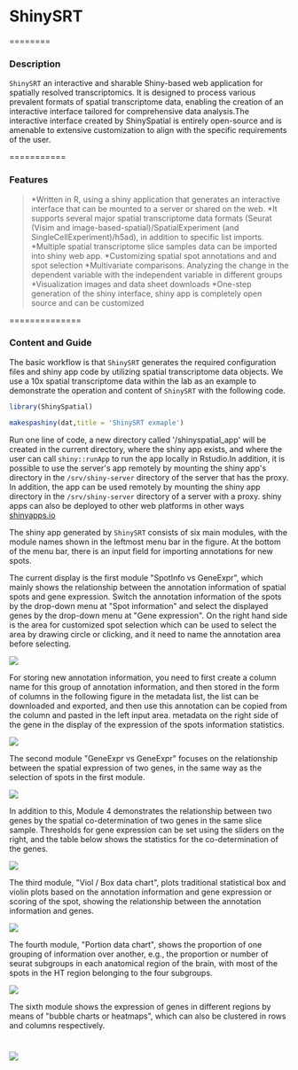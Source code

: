 # ShinySRT

========

### Description
`ShinySRT` an interactive and sharable Shiny-based web application for spatially resolved transcriptomics. It is designed to process various prevalent formats of spatial transcriptome data, enabling the creation of an interactive interface tailored for comprehensive data analysis.The interactive interface created by ShinySpatial is entirely open-source and is amenable to extensive customization to align with the specific requirements of the user.

===========

### Features
> *Written in R, using a shiny application that generates an interactive interface that can be mounted to a server or shared on the web.
> *It supports several major spatial transcriptome data formats (Seurat (Visim and image-based-spatial)/SpatialExperiment (and SingleCellExperiment)/h5ad), in addition to specific list imports.
> *Multiple spatial transcriptome slice samples data can be imported into shiny web app.
> *Customizing spatial spot annotations and and spot selection
> *Multivariate comparisons. Analyzing the change in the dependent variable with the independent variable in different groups
> *Visualization images and data sheet downloads
> *One-step generation of the shiny interface, shiny app is completely open source and can be customized

==============

### Content and Guide
The basic workflow is that `ShinySRT` generates the required configuration files and shiny app code by utilizing spatial transcriptome data objects.
We use a 10x spatial transcriptome data within the lab as an example to demonstrate the operation and content of `ShinySRT` with the following code.

``` r
library(ShinySpatial)

makespashiny(dat,title = 'ShinySRT exmaple')
```
Run one line of code, a new directory called '/shinyspatial_app' will be created in the current directory, where the shiny app exists, and where the user can call `shiny::runApp` to run the app locally in Rstudio.In addition, it is possible to use the server's app remotely by mounting the shiny app's directory in the `/srv/shiny-server` directory of the server that has the proxy. In addition, the app can be used remotely by mounting the shiny app directory in the `/srv/shiny-server` directory of a server with a proxy. shiny apps can also be deployed to other web platforms in other ways [shinyapps.io](https://www.shinyapps.io/)


The shiny app generated by `ShinySRT` consists of six main modules, with the module names shown in the leftmost menu bar in the figure. At the bottom of the menu bar, there is an input field for importing annotations for new spots.

The current display is the first module "SpotInfo vs GeneExpr", which mainly shows the relationship between the annotation information of spatial spots and gene expression. Switch the annotation information of the spots by the drop-down menu at "Spot information" and select the displayed genes by the drop-down menu at "Gene expression". On the right hand side is the area for customized spot selection which can be used to select the area by drawing circle or clicking, and it need to name the annotation area before selecting.

![](image/content1.png)

For storing new annotation information, you need to first create a column name for this group of annotation information, and then stored in the form of columns in the following figure in the metadata list, the list can be downloaded and exported, and then use this annotation can be copied from the column and pasted in the left input area. metadata on the right side of the gene in the display of the expression of the spots information statistics.

![](image/content2.png)

The second module "GeneExpr vs GeneExpr" focuses on the relationship between the spatial expression of two genes, in the same way as the selection of spots in the first module.

![](image/content3.png)

In addition to this, Module 4 demonstrates the relationship between two genes by the spatial co-determination of two genes in the same slice sample. Thresholds for gene expression can be set using the sliders on the right, and the table below shows the statistics for the co-determination of the genes.

![](image/content4.png)

The third module, "Viol / Box data chart", plots traditional statistical box and violin plots based on the annotation information and gene expression or scoring of the spot, showing the relationship between the annotation information and genes.

![](image/content5.png)

The fourth module, "Portion data chart", shows the proportion of one grouping of information over another, e.g., the proportion or number of seurat subgroups in each anatomical region of the brain, with most of the spots in the HT region belonging to the four subgroups.

![](image/content6.png)

The sixth module shows the expression of genes in different regions by means of "bubble charts or heatmaps", which can also be clustered in rows and columns respectively.

![](image/content7.png)
===================

